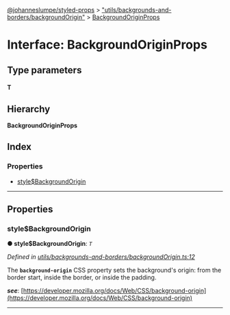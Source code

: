 [@johanneslumpe/styled-props](../README.md) > ["utils/backgrounds-and-borders/backgroundOrigin"](../modules/_utils_backgrounds_and_borders_backgroundorigin_.md) > [BackgroundOriginProps](../interfaces/_utils_backgrounds_and_borders_backgroundorigin_.backgroundoriginprops.md)

# Interface: BackgroundOriginProps

## Type parameters
#### T 
## Hierarchy

**BackgroundOriginProps**

## Index

### Properties

* [style$BackgroundOrigin](_utils_backgrounds_and_borders_backgroundorigin_.backgroundoriginprops.md#style_backgroundorigin)

---

## Properties

<a id="style_backgroundorigin"></a>

###  style$BackgroundOrigin

**● style$BackgroundOrigin**: *`T`*

*Defined in [utils/backgrounds-and-borders/backgroundOrigin.ts:12](https://github.com/johanneslumpe/styled-props/blob/8e709f1/src/utils/backgrounds-and-borders/backgroundOrigin.ts#L12)*

The **`background-origin`** CSS property sets the background's origin: from the border start, inside the border, or inside the padding.

*__see__*: [https://developer.mozilla.org/docs/Web/CSS/background-origin](https://developer.mozilla.org/docs/Web/CSS/background-origin)

___

